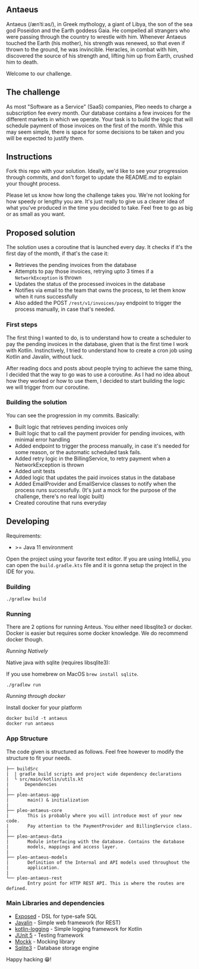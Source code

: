 ## Antaeus

Antaeus (/ænˈtiːəs/), in Greek mythology, a giant of Libya, the son of the sea god Poseidon and the Earth goddess Gaia. He compelled all strangers who were passing through the country to wrestle with him. Whenever Antaeus touched the Earth (his mother), his strength was renewed, so that even if thrown to the ground, he was invincible. Heracles, in combat with him, discovered the source of his strength and, lifting him up from Earth, crushed him to death.

Welcome to our challenge.

## The challenge

As most "Software as a Service" (SaaS) companies, Pleo needs to charge a subscription fee every month. Our database contains a few invoices for the different markets in which we operate. Your task is to build the logic that will schedule payment of those invoices on the first of the month. While this may seem simple, there is space for some decisions to be taken and you will be expected to justify them.

## Instructions

Fork this repo with your solution. Ideally, we'd like to see your progression through commits, and don't forget to update the README.md to explain your thought process.

Please let us know how long the challenge takes you. We're not looking for how speedy or lengthy you are. It's just really to give us a clearer idea of what you've produced in the time you decided to take. Feel free to go as big or as small as you want.

## Proposed solution

The solution uses a coroutine that is launched every day. It checks if it's the first day of the month, if that's the case it:
- Retrieves the pending invoices from the database
- Attempts to pay those invoices, retrying upto 3 times if a `NetworkException` is thrown
- Updates the status of the processed invoices in the database
- Notifies via email to the team that owns the process, to let them know when it runs successfully
- Also added the POST `/rest/v1/invoices/pay` endpoint to trigger the process manually, in case that's needed.

### First steps

The first thing I wanted to do, is to understand how to create a scheduler to pay the pending invoices in the database, given that is the first time I work with Kotlin.
Instinctively, I tried to understand how to create a cron job using Kotlin and Javalin, without luck.

After reading docs and posts about people trying to achieve the same thing, I decided that the way to go was to use a coroutine.
As I had no idea about how they worked or how to use them, I decided to start building the logic we will trigger from our coroutine.

### Building the solution

You can see the progression in my commits. Basically:
- Built logic that retrieves pending invoices only
- Built logic that to call the payment provider for pending invoices, with minimal error handling
- Added endpoint to trigger the process manually, in case it's needed for some reason, or the automatic scheduled task fails.
- Added retry logic in the BillingService, to retry payment when a NetworkException is thrown
- Added unit tests
- Added logic that updates the paid invoices status in the database
- Added EmailProvider and EmailService classes to notify when the process runs successfully. (It's just a mock for the purpose of the challenge, there's no real logic built)
- Created coroutine that runs everyday


## Developing

Requirements:
- \>= Java 11 environment

Open the project using your favorite text editor. If you are using IntelliJ, you can open the `build.gradle.kts` file and it is gonna setup the project in the IDE for you.

### Building

```
./gradlew build
```

### Running

There are 2 options for running Anteus. You either need libsqlite3 or docker. Docker is easier but requires some docker knowledge. We do recommend docker though.

*Running Natively*

Native java with sqlite (requires libsqlite3):

If you use homebrew on MacOS `brew install sqlite`.

```
./gradlew run
```

*Running through docker*

Install docker for your platform

```
docker build -t antaeus
docker run antaeus
```

### App Structure
The code given is structured as follows. Feel free however to modify the structure to fit your needs.
```
├── buildSrc
|  | gradle build scripts and project wide dependency declarations
|  └ src/main/kotlin/utils.kt 
|      Dependencies
|
├── pleo-antaeus-app
|       main() & initialization
|
├── pleo-antaeus-core
|       This is probably where you will introduce most of your new code.
|       Pay attention to the PaymentProvider and BillingService class.
|
├── pleo-antaeus-data
|       Module interfacing with the database. Contains the database 
|       models, mappings and access layer.
|
├── pleo-antaeus-models
|       Definition of the Internal and API models used throughout the
|       application.
|
└── pleo-antaeus-rest
        Entry point for HTTP REST API. This is where the routes are defined.
```

### Main Libraries and dependencies
* [Exposed](https://github.com/JetBrains/Exposed) - DSL for type-safe SQL
* [Javalin](https://javalin.io/) - Simple web framework (for REST)
* [kotlin-logging](https://github.com/MicroUtils/kotlin-logging) - Simple logging framework for Kotlin
* [JUnit 5](https://junit.org/junit5/) - Testing framework
* [Mockk](https://mockk.io/) - Mocking library
* [Sqlite3](https://sqlite.org/index.html) - Database storage engine

Happy hacking 😁!
